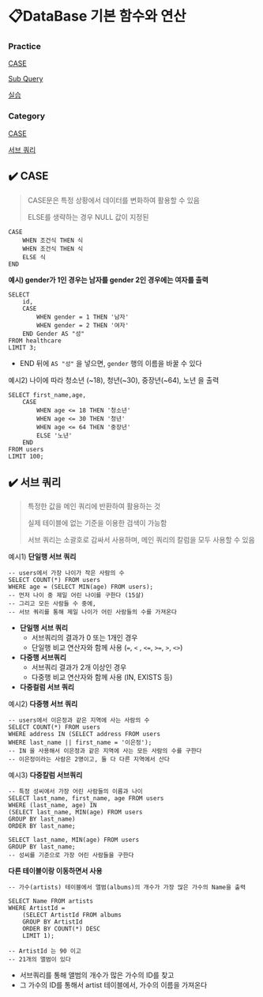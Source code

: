 # 📋DataBase 기본 함수와 연산

### Practice

[CASE](https://github.com/jejoonlee/sql_practice/blob/master/20220819/Practice/CASE.sql)

[Sub Query](https://github.com/jejoonlee/sql_practice/blob/master/20220819/Practice/subquery.sql)

[실습](https://github.com/jejoonlee/TIL/blob/master/SQL/20220819/Practice.md)



### Category

[CASE](#%EF%B8%8F-case)

[서브 쿼리](#%EF%B8%8F-서브-쿼리)



## ✔️ CASE

> CASE문은 특정 상황에서 데이터를 변화하여 활용할 수 있음
>
> ELSE를 생략하는 경우 NULL 값이 지정된

```sqlite
CASE
	WHEN 조건식 THEN 식
	WHEN 조건식 THEN 식
	ELSE 식
END
```

**예시) gender가 1인 경우는 남자를 gender 2인 경우에는 여자를 출력**

```sqlite
SELECT
	id,
	CASE
		WHEN gender = 1 THEN '남자'
		WHEN gender = 2 THEN '여자'
	END Gender AS "성"
FROM healthcare
LIMIT 3;
```

- END 뒤에 `AS "성"` 을 넣으면, `gender` 행의 이름을 바꿀 수 있다

예시2) 나이에 따라 청소년 (~18), 청년(~30), 중장년(~64), 노년 을 출력

```sqlite
SELECT first_name,age,
    CASE
    	WHEN age <= 18 THEN '청소년'
    	WHEN age <= 30 THEN '청년'
    	WHEN age <= 64 THEN '중장년'
    	ELSE '노년'
    END
FROM users
LIMIT 100;
```





## ✔️ 서브 쿼리

> 특정한 값을 메인 쿼리에 반환하여 활용하는 것
>
> 실제 테이블에 없는 기준을 이용한 검색이 가능함
>
> 서브 쿼리는 소괄호로 감싸서 사용하며, 메인 쿼리의 칼럼을 모두 사용할 수 있음

예시1) **단일행 서브 쿼리**

```sqlite
-- users에서 가장 나이가 작은 사람의 수
SELECT COUNT(*) FROM users
WHERE age = (SELECT MIN(age) FROM users);
-- 먼저 나이 중 제일 어린 나이를 구한다 (15살)
-- 그리고 모든 사람들 수 중에, 
-- 서브 쿼리를 통해 제일 나이가 어린 사람들의 수를 가져온다
```

- **단일행 서브 쿼리**
  - 서브쿼리의 결과가 0 또는 1개인 경우
  - 단일행 비교 연산자와 함께 사용 (`=`, `<` , `<=`, `>=`, `>`, `<>`)
- **다중행 서브쿼리**
  - 서브쿼리 결과가 2개 이상인 경우
  - 다중행 비교 연산자와 함께 사용 (IN, EXISTS 등)
- **다중컬럼 서브 쿼리**



예시2) **다중행 서브 쿼리**

```sqlite
-- users에서 이은정과 같은 지역에 사는 사람의 수
SELECT COUNT(*) FROM users
WHERE address IN (SELECT address FROM users
WHERE last_name || first_name = '이은정');
-- IN 을 사용해서 이은정과 같은 지역에 사는 모든 사람의 수를 구한다
-- 이은정이라는 사람은 2명이고, 둘 다 다른 지역에서 산다
```



예시3) **다중칼럼 서브쿼리**

```sqlite
-- 특정 성씨에서 가장 어린 사람들의 이름과 나이
SELECT last_name, first_name, age FROM users
WHERE (last_name, age) IN
(SELECT last_name, MIN(age) FROM users
GROUP BY last_name)
ORDER BY last_name;

SELECT last_name, MIN(age) FROM users
GROUP BY last_name;
-- 성씨를 기준으로 가장 어린 사람들을 구한다
```



**다른 테이블이랑 이동하면서 사용**

```sqlite
-- 가수(artists) 테이블에서 앨범(albums)의 개수가 가장 많은 가수의 Name을 출력

SELECT Name FROM artists
WHERE ArtistId = 
    (SELECT ArtistId FROM albums
    GROUP BY ArtistId
    ORDER BY COUNT(*) DESC
    LIMIT 1);
    
-- ArtistId 는 90 이고
-- 21개의 앨범이 있다
```

- 서브쿼리를 통해 앨범의 개수가 많은 가수의 ID를 찾고
- 그 가수의 ID를 통해서 artist 테이블에서, 가수의 이름을 가져온다
